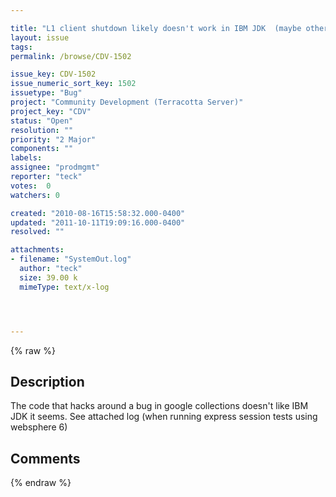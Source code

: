 ```yaml
---

title: "L1 client shutdown likely doesn't work in IBM JDK  (maybe others)"
layout: issue
tags: 
permalink: /browse/CDV-1502

issue_key: CDV-1502
issue_numeric_sort_key: 1502
issuetype: "Bug"
project: "Community Development (Terracotta Server)"
project_key: "CDV"
status: "Open"
resolution: ""
priority: "2 Major"
components: ""
labels: 
assignee: "prodmgmt"
reporter: "teck"
votes:  0
watchers: 0

created: "2010-08-16T15:58:32.000-0400"
updated: "2011-10-11T19:09:16.000-0400"
resolved: ""

attachments:
- filename: "SystemOut.log"
  author: "teck"
  size: 39.00 k
  mimeType: text/x-log




---
```


{% raw %}

## Description

<div markdown="1" class="description">

The code that hacks around a bug in google collections doesn't like IBM JDK it seems. See attached log (when running express session tests using websphere 6)

</div>

## Comments



{% endraw %}
